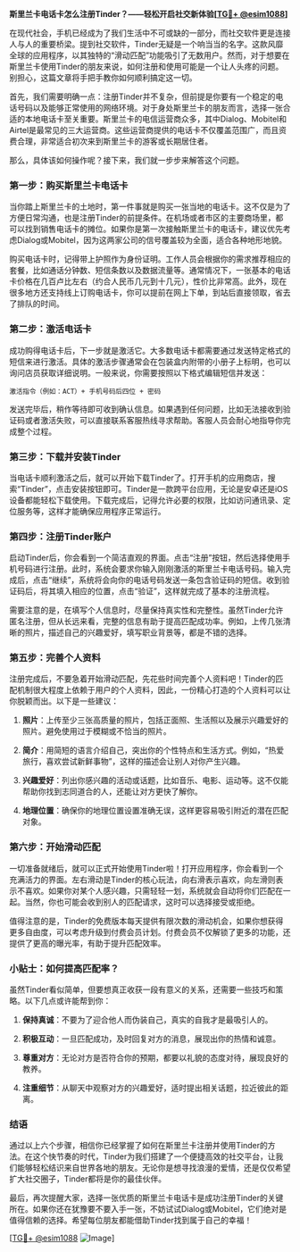 **斯里兰卡电话卡怎么注册Tinder？——轻松开启社交新体验[[TG💪+ @esim1088](https://t.me/s/esim1088)]**

在现代社会，手机已经成为了我们生活中不可或缺的一部分，而社交软件更是连接人与人的重要桥梁。提到社交软件，Tinder无疑是一个响当当的名字。这款风靡全球的应用程序，以其独特的“滑动匹配”功能吸引了无数用户。然而，对于想要在斯里兰卡使用Tinder的朋友来说，如何注册和使用可能是一个让人头疼的问题。别担心，这篇文章将手把手教你如何顺利搞定这一切。

首先，我们需要明确一点：注册Tinder并不复杂，但前提是你要有一个稳定的电话号码以及能够正常使用的网络环境。对于身处斯里兰卡的朋友而言，选择一张合适的本地电话卡至关重要。斯里兰卡的电信运营商众多，其中Dialog、Mobitel和Airtel是最常见的三大运营商。这些运营商提供的电话卡不仅覆盖范围广，而且资费合理，非常适合初次来到斯里兰卡的游客或长期居住者。

那么，具体该如何操作呢？接下来，我们就一步步来解答这个问题。

### 第一步：购买斯里兰卡电话卡

当你踏上斯里兰卡的土地时，第一件事就是购买一张当地的电话卡。这不仅是为了方便日常沟通，也是注册Tinder的前提条件。在机场或者市区的主要商场里，都可以找到销售电话卡的摊位。如果你是第一次接触斯里兰卡的电话卡，建议优先考虑Dialog或Mobitel，因为这两家公司的信号覆盖较为全面，适合各种地形地貌。

购买电话卡时，记得带上护照作为身份证明。工作人员会根据你的需求推荐相应的套餐，比如通话分钟数、短信条数以及数据流量等。通常情况下，一张基本的电话卡价格在几百卢比左右（约合人民币几元到十几元），性价比非常高。此外，现在很多地方还支持线上订购电话卡，你可以提前在网上下单，到站后直接领取，省去了排队的时间。

### 第二步：激活电话卡

成功购得电话卡后，下一步就是激活它。大多数电话卡都需要通过发送特定格式的短信来进行激活。具体的激活步骤通常会在包装盒内附带的小册子上标明，也可以询问店员获取详细说明。一般来说，你需要按照以下格式编辑短信并发送：

```
激活指令（例如：ACT）+ 手机号码后四位 + 密码
```

发送完毕后，稍作等待即可收到确认信息。如果遇到任何问题，比如无法接收到验证码或者激活失败，可以直接联系客服热线寻求帮助。客服人员会耐心地指导你完成整个过程。

### 第三步：下载并安装Tinder

当电话卡顺利激活之后，就可以开始下载Tinder了。打开手机的应用商店，搜索“Tinder”，点击安装按钮即可。Tinder是一款跨平台应用，无论是安卓还是iOS设备都能轻松下载使用。下载完成后，记得允许必要的权限，比如访问通讯录、定位服务等，这样才能确保应用程序正常运行。

### 第四步：注册Tinder账户

启动Tinder后，你会看到一个简洁直观的界面。点击“注册”按钮，然后选择使用手机号码进行注册。此时，系统会要求你输入刚刚激活的斯里兰卡电话号码。输入完成后，点击“继续”，系统将会向你的电话号码发送一条包含验证码的短信。收到验证码后，将其填入相应的位置，点击“验证”，这样就完成了基本的注册流程。

需要注意的是，在填写个人信息时，尽量保持真实性和完整性。虽然Tinder允许匿名注册，但从长远来看，完整的信息有助于提高匹配成功率。例如，上传几张清晰的照片，描述自己的兴趣爱好，填写职业背景等，都是不错的选择。

### 第五步：完善个人资料

注册完成后，不要急着开始滑动匹配，先花些时间完善个人资料吧！Tinder的匹配机制很大程度上依赖于用户的个人资料，因此，一份精心打造的个人资料可以让你脱颖而出。以下是一些建议：

1. **照片**：上传至少三张高质量的照片，包括正面照、生活照以及展示兴趣爱好的照片。避免使用过于模糊或不恰当的照片。
   
2. **简介**：用简短的语言介绍自己，突出你的个性特点和生活方式。例如，“热爱旅行，喜欢尝试新鲜事物”，这样的描述会让别人对你产生兴趣。
   
3. **兴趣爱好**：列出你感兴趣的活动或话题，比如音乐、电影、运动等。这不仅能帮助你找到志同道合的人，还能让对方更快了解你。

4. **地理位置**：确保你的地理位置设置准确无误，这样更容易吸引附近的潜在匹配对象。

### 第六步：开始滑动匹配

一切准备就绪后，就可以正式开始使用Tinder啦！打开应用程序，你会看到一个充满活力的界面。左右滑动是Tinder的核心玩法，向右滑表示喜欢，向左滑则表示不喜欢。如果你对某个人感兴趣，只需轻轻一划，系统就会自动将你们匹配在一起。当然，你也可能会收到别人的匹配请求，这时可以选择接受或拒绝。

值得注意的是，Tinder的免费版本每天提供有限次数的滑动机会，如果你想获得更多自由度，可以考虑升级到付费会员计划。付费会员不仅解锁了更多的功能，还提供了更高的曝光率，有助于提升匹配效率。

### 小贴士：如何提高匹配率？

虽然Tinder看似简单，但要想真正收获一段有意义的关系，还需要一些技巧和策略。以下几点或许能帮到你：

1. **保持真诚**：不要为了迎合他人而伪装自己，真实的自我才是最吸引人的。
   
2. **积极互动**：一旦匹配成功，及时回复对方的消息，展现出你的热情和诚意。
   
3. **尊重对方**：无论对方是否符合你的预期，都要以礼貌的态度对待，展现良好的教养。
   
4. **注重细节**：从聊天中观察对方的兴趣爱好，适时提出相关话题，拉近彼此的距离。

### 结语

通过以上六个步骤，相信你已经掌握了如何在斯里兰卡注册并使用Tinder的方法。在这个快节奏的时代，Tinder为我们搭建了一个便捷高效的社交平台，让我们能够轻松结识来自世界各地的朋友。无论你是想寻找浪漫的爱情，还是仅仅希望扩大社交圈子，Tinder都将是你的最佳伙伴。

最后，再次提醒大家，选择一张优质的斯里兰卡电话卡是成功注册Tinder的关键所在。如果你还在犹豫要不要入手一张，不妨试试Dialog或Mobitel，它们绝对是值得信赖的选择。希望每位朋友都能借助Tinder找到属于自己的幸福！

[[TG💪+ @esim1088](https://t.me/s/esim1088) ![Image](https://i.postimg.cc/4NQfJmqS/Snipaste-2025-05-13-00-14-12.png)]